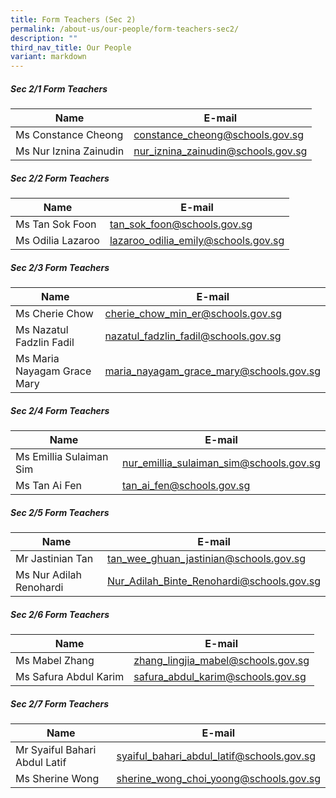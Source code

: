 ```yaml
---
title: Form Teachers (Sec 2)
permalink: /about-us/our-people/form-teachers-sec2/
description: ""
third_nav_title: Our People
variant: markdown
---
```

##### Sec 2/1 Form Teachers

| Name | E-mail |
| -------- | -------- |
| Ms Constance Cheong     | [constance_cheong@schools.gov.sg](mailto:constance_cheong@schools.gov.sg)     |
| Ms Nur Iznina Zainudin     | [nur_iznina_zainudin@schools.gov.sg](mailto:nur_iznina_zainudin@schools.gov.sg)     |


##### Sec 2/2 Form Teachers

| Name | E-mail |
| -------- | -------- |
| Ms Tan Sok Foon     | [tan_sok_foon@schools.gov.sg](mailto:tan_sok_foon@schools.gov.sg)     |
| Ms Odilia Lazaroo     | [lazaroo_odilia_emily@schools.gov.sg](mailto:lazaroo_odilia_emily@schools.gov.sg)     |

##### Sec 2/3 Form Teachers

| Name | E-mail |
| -------- | -------- |
| Ms Cherie Chow     | [cherie_chow_min_er@schools.gov.sg](mailto:cherie_chow_min_er@schools.gov.sg)     |
| Ms Nazatul Fadzlin Fadil     | [nazatul_fadzlin_fadil@schools.gov.sg](mailto:nazatul_fadzlin_fadil@schools.gov.sg)     |
| Ms Maria Nayagam Grace Mary     | [maria_nayagam_grace_mary@schools.gov.sg](mailto:maria_nayagam_grace_mary@schools.gov.sg)     |

##### Sec 2/4 Form Teachers

| Name | E-mail |
| -------- | -------- |
| Ms Emillia Sulaiman Sim     | [nur_emillia_sulaiman_sim@schools.gov.sg](mailto:nur_emillia_sulaiman_sim@schools.gov.sg)     |
| Ms Tan Ai Fen     | [tan_ai_fen@schools.gov.sg](mailto:tan_ai_fen@schools.gov.sg)     |

##### Sec 2/5 Form Teachers

| Name | E-mail |
| -------- | -------- |
| Mr Jastinian Tan     | [tan_wee_ghuan_jastinian@schools.gov.sg](mailto:tan_wee_ghuan_jastinian@schools.gov.sg)     |
| Ms Nur Adilah Renohardi     | [Nur_Adilah_Binte_Renohardi@schools.gov.sg](mailto:Nur_Adilah_Binte_Renohardi@schools.gov.sg)     |

##### Sec 2/6 Form Teachers

| Name | E-mail |
| -------- | -------- |
| Ms Mabel Zhang     | [zhang_lingjia_mabel@schools.gov.sg](mailto:zhang_lingjia_mabel@schools.gov.sg)     |
| Ms Safura Abdul Karim     | [safura_abdul_karim@schools.gov.sg](mailto:safura_abdul_karim@schools.gov.sg)     |

##### Sec 2/7 Form Teachers

| Name | E-mail |
| -------- | -------- |
| Mr Syaiful Bahari Abdul Latif     | [syaiful_bahari_abdul_latif@schools.gov.sg](mailto:syaiful_bahari_abdul_latif@schools.gov.sg)     |
| Ms Sherine Wong     | [sherine_wong_choi_yoong@schools.gov.sg](mailto:sherine_wong_choi_yoong@schools.gov.sg)     |